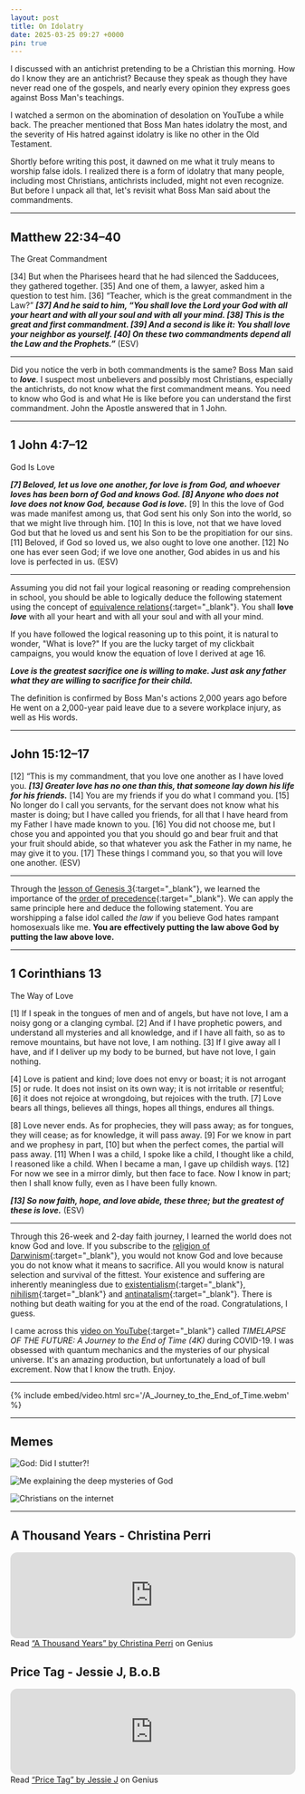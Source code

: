 ```yaml
---
layout: post
title: On Idolatry
date: 2025-03-25 09:27 +0000
pin: true
---
```


I discussed with an antichrist pretending to be a Christian this morning. How do I know they are an antichrist? Because they speak as though they have never read one of the gospels, and nearly every opinion they express goes against Boss Man's teachings.

I watched a sermon on the abomination of desolation on YouTube a while back. The preacher mentioned that Boss Man hates idolatry the most, and the severity of His hatred against idolatry is like no other in the Old Testament.

Shortly before writing this post, it dawned on me what it truly means to worship false idols. I realized there is a form of idolatry that many people, including most Christians, antichrists included, might not even recognize. But before I unpack all that, let's revisit what Boss Man said about the commandments.

---

## Matthew 22:34–40

The Great Commandment

[34] But when the Pharisees heard that he had silenced the Sadducees, they gathered together. [35] And one of them, a lawyer, asked him a question to test him. [36] “Teacher, which is the great commandment in the Law?” ***[37] And he said to him, “You shall love the Lord your God with all your heart and with all your soul and with all your mind. [38] This is the great and first commandment. [39] And a second is like it: You shall love your neighbor as yourself. [40] On these two commandments depend all the Law and the Prophets.”*** (ESV)

---

Did you notice the verb in both commandments is the same? Boss Man said to ***love***. I suspect most unbelievers and possibly most Christians, especially the antichrists, do not know what the first commandment means. You need to know who God is and what He is like before you can understand the first commandment. John the Apostle answered that in 1 John.

---

## 1 John 4:7–12

God Is Love

***[7] Beloved, let us love one another, for love is from God, and whoever loves has been born of God and knows God. [8] Anyone who does not love does not know God, because God is love.*** [9] In this the love of God was made manifest among us, that God sent his only Son into the world, so that we might live through him. [10] In this is love, not that we have loved God but that he loved us and sent his Son to be the propitiation for our sins. [11] Beloved, if God so loved us, we also ought to love one another. [12] No one has ever seen God; if we love one another, God abides in us and his love is perfected in us. (ESV)

---

Assuming you did not fail your logical reasoning or reading comprehension in school, you should be able to logically deduce the following statement using the concept of [equivalence relations](https://en.wikipedia.org/wiki/Equivalence_relation){:target="_blank"}. You shall **love *love*** with all your heart and with all your soul and with all your mind.

If you have followed the logical reasoning up to this point, it is natural to wonder, "What is love?" If you are the lucky target of my clickbait campaigns, you would know the equation of love I derived at age 16.

***Love is the greatest sacrifice one is willing to make. Just ask any father what they are willing to sacrifice for their child.***

The definition is confirmed by Boss Man's actions 2,000 years ago before He went on a 2,000-year paid leave due to a severe workplace injury, as well as His words.

---

## John 15:12–17

[12] “This is my commandment, that you love one another as I have loved you. ***[13] Greater love has no one than this, that someone lay down his life for his friends.*** [14] You are my friends if you do what I command you. [15] No longer do I call you servants, for the servant does not know what his master is doing; but I have called you friends, for all that I have heard from my Father I have made known to you. [16] You did not choose me, but I chose you and appointed you that you should go and bear fruit and that your fruit should abide, so that whatever you ask the Father in my name, he may give it to you. [17] These things I command you, so that you will love one another. (ESV)

---

Through the [lesson of Genesis 3](../on-genesis-3-fall-man/){:target="_blank"}, we learned the importance of the [order of precedence](https://en.wikipedia.org/wiki/Order_of_operations){:target="_blank"}. We can apply the same principle here and deduce the following statement. You are worshipping a false idol called *the law* if you believe God hates rampant homosexuals like me. **You are effectively putting the law above God by putting the law above love.**

---

## 1 Corinthians 13

The Way of Love

[1] If I speak in the tongues of men and of angels, but have not love, I am a noisy gong or a clanging cymbal. [2] And if I have prophetic powers, and understand all mysteries and all knowledge, and if I have all faith, so as to remove mountains, but have not love, I am nothing. [3] If I give away all I have, and if I deliver up my body to be burned, but have not love, I gain nothing.

[4] Love is patient and kind; love does not envy or boast; it is not arrogant [5] or rude. It does not insist on its own way; it is not irritable or resentful; [6] it does not rejoice at wrongdoing, but rejoices with the truth. [7] Love bears all things, believes all things, hopes all things, endures all things.

[8] Love never ends. As for prophecies, they will pass away; as for tongues, they will cease; as for knowledge, it will pass away. [9] For we know in part and we prophesy in part, [10] but when the perfect comes, the partial will pass away. [11] When I was a child, I spoke like a child, I thought like a child, I reasoned like a child. When I became a man, I gave up childish ways. [12] For now we see in a mirror dimly, but then face to face. Now I know in part; then I shall know fully, even as I have been fully known.

***[13] So now faith, hope, and love abide, these three; but the greatest of these is love.*** (ESV)

---

Through this 26-week and 2-day faith journey, I learned the world does not know God and love. If you subscribe to the [religion of Darwinism](https://en.wikipedia.org/wiki/Darwinism){:target="_blank"}, you would not know God and love because you do not know what it means to sacrifice. All you would know is natural selection and survival of the fittest. Your existence and suffering are inherently meaningless due to [existentialism](https://en.wikipedia.org/wiki/Existentialism){:target="_blank"}, [nihilism](https://en.wikipedia.org/wiki/Nihilism){:target="_blank"} and [antinatalism](https://en.wikipedia.org/wiki/Antinatalism){:target="_blank"}. There is nothing but death waiting for you at the end of the road. Congratulations, I guess.

I came across this [video on YouTube](https://www.youtube.com/watch?v=uD4izuDMUQA){:target="_blank"} called *TIMELAPSE OF THE FUTURE: A Journey to the End of Time (4K)* during COVID-19. I was obsessed with quantum mechanics and the mysteries of our physical universe. It's an amazing production, but unfortunately a load of bull excrement. Now that I know the truth. Enjoy.

---

{% include embed/video.html src='/A_Journey_to_the_End_of_Time.webm' %}

---

## Memes

![God: Did I stutter?!](/23b77f88ffc37781d362c68e8fb444a0.jpeg)

![Me explaining the deep mysteries of God](/599ccf5c3b42e6259e003d6682a1cb42.png)

![Christians on the internet](/625e87e562806d2e10e2d1e239fddc7a.jpeg)

---

## A Thousand Years - Christina Perri

<iframe style="border-radius:12px" src="https://open.spotify.com/embed/track/6z5Yh7kOKeLjqIsNdokIpU?utm_source=generator&theme=0" width="100%" height="152" frameBorder="0" allowfullscreen="" allow="autoplay; clipboard-write; encrypted-media; fullscreen; picture-in-picture" loading="lazy"></iframe>

<div id='rg_embed_link_98919' class='rg_embed_link' data-song-id='98919'>Read <a href='https://genius.com/Christina-perri-a-thousand-years-lyrics'>“A Thousand Years” by Christina Perri</a> on Genius</div> <script crossorigin src='https://genius.com/songs/98919/embed.js'></script>

## Price Tag - Jessie J, B.o.B

<iframe style="border-radius:12px" src="https://open.spotify.com/embed/track/2fTsFCKRFQ5M0igJgabnLA?utm_source=generator&theme=0" width="100%" height="152" frameBorder="0" allowfullscreen="" allow="autoplay; clipboard-write; encrypted-media; fullscreen; picture-in-picture" loading="lazy"></iframe>

<div id='rg_embed_link_6125' class='rg_embed_link' data-song-id='6125'>Read <a href='https://genius.com/Jessie-j-price-tag-lyrics'>“Price Tag” by Jessie J</a> on Genius</div> <script crossorigin src='https://genius.com/songs/6125/embed.js'></script>

